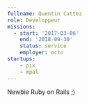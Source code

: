 ```yaml
---
fullname: Quentin Cattez
role: Développeur
missions:
  - start: '2017-03-06'
    end: '2018-09-30'
    status: service
    employer: octo
startups:
    - pix
    - mpal
---
```


Newbie Ruby on Rails ;)
